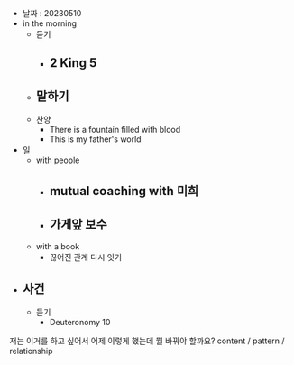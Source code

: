 - 날짜 : 20230510
- in the morning
	- 듣기
		- 2 King 5
			- 
	- 말하기
		- 
	- 찬양
		- There is a fountain filled with blood
		- This is my father's world
- 일
	- with people
		- mutual coaching with 미희
			-
		- 가게앞 보수
			- 
	-  with a book
		- 끊어진 관계 다시 잇기
- 사건
	- 
	- 듣기
		- Deuteronomy  10



저는 이거를 하고 싶어서 어제 이렇게 했는데 뭘 바꿔야 할까요?
content / pattern / relationship